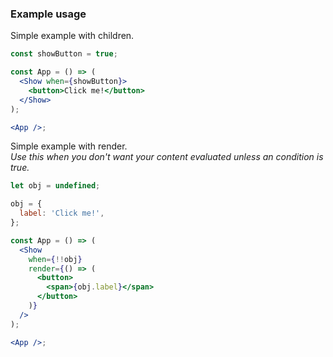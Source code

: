 ### Example usage

Simple example with children.

```jsx
const showButton = true;

const App = () => (
  <Show when={showButton}>
    <button>Click me!</button>
  </Show>
);

<App />;
```

Simple example with render. <br />
*Use this when you don't want your content evaluated unless an condition is true.*

```jsx
let obj = undefined;

obj = {
  label: 'Click me!',
};

const App = () => (
  <Show
    when={!!obj}
    render={() => (
      <button>
        <span>{obj.label}</span>
      </button>
    )}
  />
);

<App />;
```
